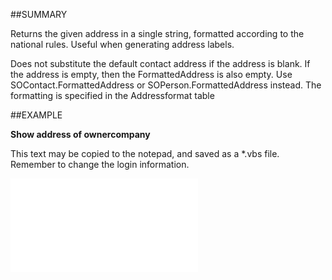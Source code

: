 

##SUMMARY


Returns the given address in a single string, formatted according to the national rules. Useful when generating address labels. 

Does not substitute the default contact address if the address is blank. If the address is empty, then the FormattedAddress is also empty. Use SOContact.FormattedAddress or SOPerson.FormattedAddress instead. The formatting is specified in the Addressformat table



##EXAMPLE

**Show address of ownercompany**

This text may be copied to the notepad, and saved as a *.vbs file. Remember to change the login information.

![](../../Examples/vbs/SOAddress.vbs.txt)





